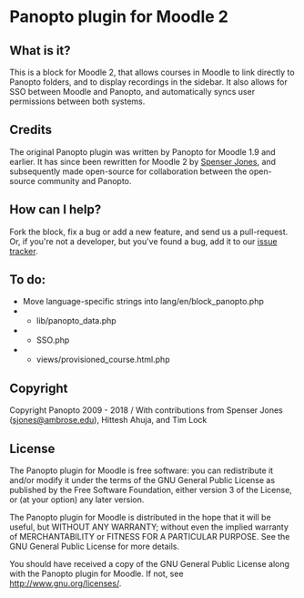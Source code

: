 # Panopto plugin for Moodle 2

## What is it?

This is a block for Moodle 2, that allows courses in Moodle to link directly to Panopto folders, and to display recordings in the sidebar. It also allows for SSO between Moodle and Panopto, and automatically syncs user permissions between both systems.

## Credits

The original Panopto plugin was written by Panopto for Moodle 1.9 and earlier. It has since been rewritten for Moodle 2 by [Spenser Jones](http://spenserjones.com), and subsequently made open-source for collaboration between the open-source community and Panopto.

## How can I help?

Fork the block, fix a bug or add a new feature, and send us a pull-request. Or, if you're not a developer, but you've found a bug, add it to our [issue tracker](https://github.com/Panopto/Moodle-2.0-Plugin-for-Panopto/issues).

## To do:
* Move language-specific strings into lang/en/block_panopto.php
* * lib/panopto_data.php
* * SSO.php
* * views/provisioned_course.html.php

## Copyright

 Copyright Panopto 2009 - 2018 / With contributions from Spenser Jones (sjones@ambrose.edu), Hittesh Ahuja, and Tim Lock

## License

The Panopto plugin for Moodle is free software: you can redistribute it and/or modify
it under the terms of the GNU General Public License as published by
the Free Software Foundation, either version 3 of the License, or
(at your option) any later version.

The Panopto plugin for Moodle is distributed in the hope that it will be useful,
but WITHOUT ANY WARRANTY; without even the implied warranty of
MERCHANTABILITY or FITNESS FOR A PARTICULAR PURPOSE.  See the
GNU General Public License for more details.

You should have received a copy of the GNU General Public License
along with the Panopto plugin for Moodle.  If not, see <http://www.gnu.org/licenses/>.
